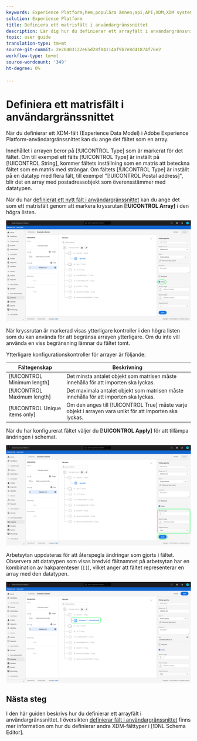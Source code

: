 ```yaml
---
keywords: Experience Platform;hem;populära ämnen;api;API;XDM;XDM system;experience data model;data model;ui;workspace;array;field;
solution: Experience Platform
title: Definiera ett matrisfält i användargränssnittet
description: Lär dig hur du definierar ett arrayfält i användargränssnittet för Experience Platform.
topic: user guide
translation-type: tm+mt
source-git-commit: 2e20403122e65d28f04114af9b7e8d41874f76e2
workflow-type: tm+mt
source-wordcount: '349'
ht-degree: 0%

---
```



# Definiera ett matrisfält i användargränssnittet

När du definierar ett XDM-fält (Experience Data Model) i Adobe Experience Platform-användargränssnittet kan du ange det fältet som en array.

Innehållet i arrayen beror på [!UICONTROL Type] som är markerat för det fältet. Om till exempel ett fälts [!UICONTROL Type] är inställt på [!UICONTROL String], kommer fältets inställning som en matris att beteckna fältet som en matris med strängar. Om fältets [!UICONTROL Type] är inställt på en datatyp med flera fält, till exempel &quot;[!UICONTROL Postal address]&quot;, blir det en array med postadressobjekt som överensstämmer med datatypen.

När du har [definierat ett nytt fält i användargränssnittet](./overview.md#define) kan du ange det som ett matrisfält genom att markera kryssrutan **[!UICONTROL Array]** i den högra listen.

![](../../images/ui/fields/special/array.png)

När kryssrutan är markerad visas ytterligare kontroller i den högra listen som du kan använda för att begränsa arrayen ytterligare. Om du inte vill använda en viss begränsning lämnar du fältet tomt.

Ytterligare konfigurationskontroller för arrayer är följande:

| Fältegenskap | Beskrivning |
| --- | --- |
| [!UICONTROL Minimum length] | Det minsta antalet objekt som matrisen måste innehålla för att importen ska lyckas. |
| [!UICONTROL Maximum length] | Det maximala antalet objekt som matrisen måste innehålla för att importen ska lyckas. |
| [!UICONTROL Unique items only] | Om den anges till [!UICONTROL True] måste varje objekt i arrayen vara unikt för att importen ska lyckas. |

När du har konfigurerat fältet väljer du **[!UICONTROL Apply]** för att tillämpa ändringen i schemat.

![](../../images/ui/fields/special/array-config.png)

Arbetsytan uppdateras för att återspegla ändringar som gjorts i fältet. Observera att datatypen som visas bredvid fältnamnet på arbetsytan har en kombination av hakparenteser (`[]`), vilket anger att fältet representerar en array med den datatypen.

![](../../images/ui/fields/special/array-applied.png)

## Nästa steg

I den här guiden beskrivs hur du definierar ett arrayfält i användargränssnittet. I översikten [definierar fält i användargränssnittet](./overview.md#special) finns mer information om hur du definierar andra XDM-fälttyper i [!DNL Schema Editor].